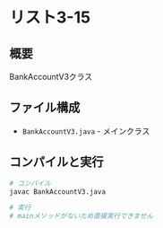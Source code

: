 # リスト3-15

## 概要
BankAccountV3クラス

## ファイル構成
- `BankAccountV3.java` - メインクラス

## コンパイルと実行
```bash
# コンパイル
javac BankAccountV3.java

# 実行
# mainメソッドがないため直接実行できません
```
